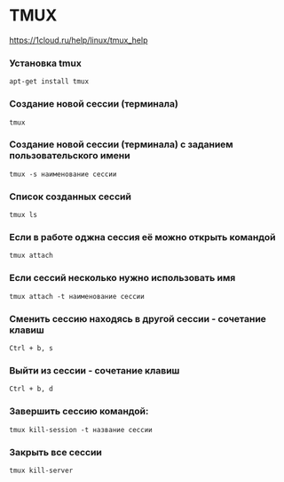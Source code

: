 # TMUX

https://1cloud.ru/help/linux/tmux_help

### Установка tmux

```
apt-get install tmux
```

### Создание новой сессии (терминала)
```
tmux
```
### Создание новой сессии (терминала) с заданием пользовательского имени
```
tmux -s наименование сессии
```
### Список созданных сессий
```
tmux ls
```
### Если в работе оджна сессия её можно открыть командой
```
tmux attach
```
### Если сессий несколько нужно использовать имя 

```
tmux attach -t наименование сессии
```

### Сменить сессию находясь в другой сессии - сочетание клавиш 

```
Ctrl + b, s
```

### Выйти из сессии - сочетание клавиш 

```
Ctrl + b, d 
```

### Завершить сессию командой:

```
tmux kill-session -t название сессии
```

### Закрыть все сессии

```
tmux kill-server
```
